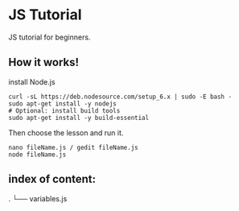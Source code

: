# JS Tutorial
JS tutorial for beginners.
## How it works!
install Node.js
```
curl -sL https://deb.nodesource.com/setup_6.x | sudo -E bash -
sudo apt-get install -y nodejs
# Optional: install build tools
sudo apt-get install -y build-essential
```
Then choose the lesson and run it.
```
nano fileName.js / gedit fileName.js
node fileName.js
```
## index of content:
.
└── variables.js